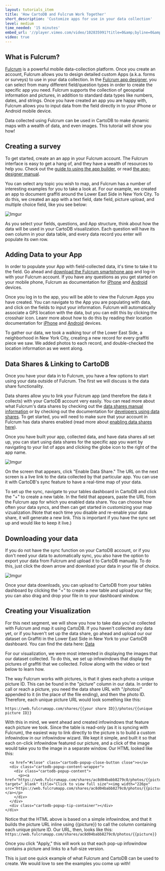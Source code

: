 ```yaml
---
layout: tutorials_item
title: 'How CartoDB and Fulcrum Work Together'
short_description: 'Customize apps for use in your data collection'
level: medium
time_needed: '15 minutes'
embed_url: '//player.vimeo.com/video/102835991?title=0&amp;byline=0&amp;portrait=0'
video: true
---
```


## What is Fulcrum?

[Fulcrum](http://fulcrumapp.com/features/) is a powerful mobile data-collection platform. Once you create an account, Fulcrum allows you to design detailed custom Apps (a.k.a. forms or surveys) to use in your data collection. In the [Fulcrum app designer](http://fulcrumapp.com/manual/app-designer/), you can select from many different field/question types in order to create the specific app you need. Fulcrum supports the collection of geospatial information and pictures, in addition to standard data types like numbers, dates, and strings. Once you have created an app you are happy with, Fulcrum allows you to input data from the field directly in to your iPhone or Android mobile device. 

Data collected using Fulcrum can be used in CartoDB to make dynamic maps with a wealth of data, and even images. This tutorial will show you how!

## Creating a survey
To get started, create an an app in your Fulcrum account. The Fulcrum interface is easy to get a hang of, and they have a wealth of resources to help you. Check out the [guide to using the app builder](http://fulcrumapp.com/guides/using-the-app-builder/), or read [the app-designer manual](http://fulcrumapp.com/manual/app-designer/). 

You can select any topic you wish to map, and Fulcrum has a number of interesting examples for you to take a look at. For our example, we created an app to document graffiti around the Lower East Side in New York City. To do this, we created an app with a text field, date field, picture upload, and multiple choice field, like you see below:  

![Imgur](http://i.imgur.com/I0fZ8Zn.png)

As you select your fields, questions, and App structure, think about how the data will be used in your CartoDB visualization. Each question will have its own column in your data table, and every data record you enter will populate its own row.

## Adding Data to your App
In order to populate your App with field-collected data, it's time to take it to the field. Go ahead and [download the Fulcrum smartphone app](http://fulcrumapp.com/mobile/getting-started/) and log-in with your Fulcrum account. If you have any questions as you get started on your mobile phone, Fulcrum as documentation for [iPhone](http://fulcrumapp.com/mobile/ios/) and [Android](http://fulcrumapp.com/mobile/android/) devices. 

Once you log in to the app, you will be able to view the Fulcrum Apps you have created. You can navigate to the App you are populating with data, and click on the fields to input your information. Fulcrum will automatically associate a GPS location with the data, but you can edit this by clicking the crosshair icon. Leanr more about how to do this by reading their location documentation for [iPhone](http://fulcrumapp.com/mobile/ios/record-location/#postclick) and [Android](http://fulcrumapp.com/mobile/android/record-location/#postclick) devices.

To gather our data, we took a walking tour of the Lower East Side, a neighborhood in New York City, creating a new record for every graffiti piece we saw. We added photos to each record, and double-checked the location information as we went along.

## Data Shares & Linking to CartoDB
Once you have your data in to Fulcrum, you have a few options to start using your data outside of Fulcrum. The first we will discuss is the data share functionality.

Data shares allow you to link your Fulcrum app (and therefore the data it collects) with your CartoDB account very easily. You can read more about what Fulcrum's data shares by checking out the [data shares manual information](http://fulcrumapp.com/manual/data-shares/) or by checking out the documentation for [developers using data shares](http://fulcrumapp.com/developers/data-shares/). To get started, you will need to make sure that your account in Fulcrum has data shares enabled (read more about [enabling data shares here](http://fulcrumapp.com/manual/data-shares-enable-share/)).

Once you have built your app, collected data, and have data shares all set up, you can start using data shares for the specific app you want by navigating to your list of apps and clicking the globe icon to the right of the app name. 

![Imgur](http://i.imgur.com/KpOeW9s.png)

On the screen that appears, click "Enable Data Share." The URL on the next screen is a live link to the data collected by that particular app. You can use it with CartoDB's sync feature to have a real-time map of your data.

To set up the sync, navigate to your tables dashboard in CartoDB and click the "+" to create a new table. In the field that appears, paste the URL from  the Fulcrum app for which you enabled data share. You can choose how often your data syncs, and then can get started in customizing your map vizualization.(Note that each time you disable and re-enable your data share, it will generate a new link. This is important if you have the sync set up and would like to keep it live.)

## Downloading your data
If you do not have the sync function on your CartoDB account, or if you don't need your data to automatically sync, you also have the option to export your data from Fulcrum and upload it to CartoDB manually. To do this, just click the down arrow and download your data in your file of choice. 

![Imgur](http://i.imgur.com/u7RPLe2.png)

Once your data downloads, you can upload to CartoDB from your tables dashboard by clicking the "+" to create a new table and upload your file; you can also drag and drop your file in to your dashboard window.

## Creating your Visualization

For this next segment, we will show you how to take data you've collected with Fulcrum and map it using CartoDB. If you haven't collected any data yet, or if you haven't set up the data share, go ahead and upload our our dataset on Graffiti in the Lower East Side in New York to your CartoDB dashboard. You can find the data here: [Data](https://osm2.cartodb.com/api/v2/sql?q=SELECT%20*%20FROM%20graffiti_on_the_les&format=CSV)

For our visualization, we were most interested in displaying the images that our dataset collected. To do this, we set up infowindows that display the pictures of graffiti that we collected. Follow along with the video or text below to learn how.

The way Fulcrum works with pictures, is that it gives each photo a unique picture ID. This can be found in the "picture" column in our data. In order to call or reach a picture, you need the data share URL with "/photos/" appended to it (in the place of the file ending), and then the photo ID. Therefore, each unique picture URL would look something like this:
```
https://web.fulcrumapp.com/shares/{{your share ID}}/photos/{{unique picture ID}}
```
With this in mind, we went ahead and created infowindows that feature each picture we took. Since the table is read-only (as it is syncing with Fulcrum), the easiest way to link directly to the picture is to build a custom infowindow in our infowindow wizard. We kept it simple, and built it so that each on-click infowindow featured our picture, and a click of the image would take you to the image in a separate window. Our HTML looked like this:

```<div class="cartodb-popup v2">
  <a href="#close" class="cartodb-popup-close-button close">x</a>
  <div class="cartodb-popup-content-wrapper">
    <div class="cartodb-popup-content">
      <p><a href="https://web.fulcrumapp.com/shares/ac8d04babb8279c0/photos/{{picture}}" target="_blank" title="Click to view full size"><img width="226px" src="https://web.fulcrumapp.com/shares/ac8d04babb8279c0/photos/{{picture}}"></a></p>
    </div>
  </div>
  <div class="cartodb-popup-tip-container"></div>
</div>
```

Notice that the HTML above is based on a simple infowindow, and that it builds the picture URL inline using {{picture}} to call the column containing each unique picture ID. Our URL, then, looks like this: 
```https://web.fulcrumapp.com/shares/ac8d04babb8279c0/photos/{{picture}}```

Once you click "Apply," this will work so that each pop-up infowindow contains a picture and links to a full-size version.

This is just one quick example of what Fulcrum and CartoDB can be used to create. We would love to see the examples you come up with!